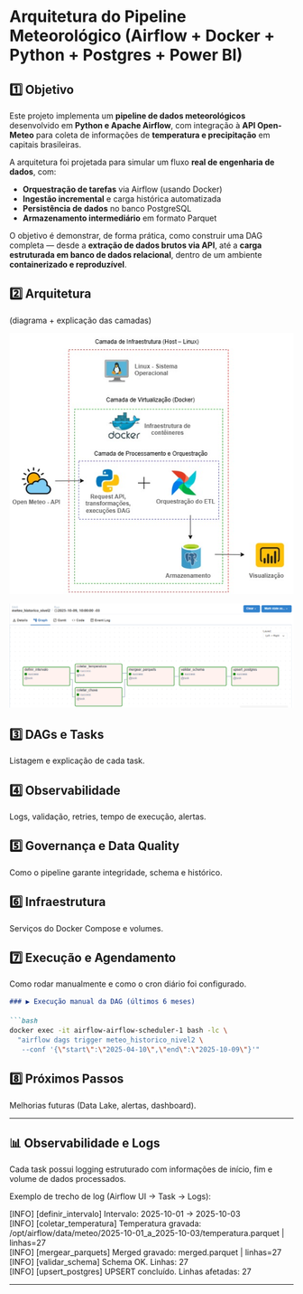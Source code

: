 # Arquitetura do Pipeline Meteorológico (Airflow + Docker + Python + Postgres + Power BI)


## 1️⃣ Objetivo

Este projeto implementa um **pipeline de dados meteorológicos** desenvolvido em **Python e Apache Airflow**, com integração à **API Open-Meteo** para coleta de informações de **temperatura e precipitação** em capitais brasileiras.

A arquitetura foi projetada para simular um fluxo **real de engenharia de dados**, com:
- **Orquestração de tarefas** via Airflow (usando Docker)
- **Ingestão incremental** e carga histórica automatizada
- **Persistência de dados** no banco PostgreSQL
- **Armazenamento intermediário** em formato Parquet

O objetivo é demonstrar, de forma prática, como construir uma DAG completa — desde a **extração de dados brutos via API**, até a **carga estruturada em banco de dados relacional**, dentro de um ambiente **containerizado e reproduzível**.


## 2️⃣ Arquitetura
(diagrama + explicação das camadas)

![Arquitetura](./img/Diagrama_proj.png)


![DAG](./img/diagrama_dag.png)


## 3️⃣ DAGs e Tasks
Listagem e explicação de cada task.

## 4️⃣ Observabilidade
Logs, validação, retries, tempo de execução, alertas.

## 5️⃣ Governança e Data Quality
Como o pipeline garante integridade, schema e histórico.

## 6️⃣ Infraestrutura
Serviços do Docker Compose e volumes.

## 7️⃣ Execução e Agendamento
Como rodar manualmente e como o cron diário foi configurado.

```markdown
### ▶️ Execução manual da DAG (últimos 6 meses)

```bash
docker exec -it airflow-airflow-scheduler-1 bash -lc \
  "airflow dags trigger meteo_historico_nivel2 \
   --conf '{\"start\":\"2025-04-10\",\"end\":\"2025-10-09\"}'"

```

## 8️⃣ Próximos Passos
Melhorias futuras (Data Lake, alertas, dashboard).


---

## 📊 Observabilidade e Logs

Cada task possui logging estruturado com informações de início, fim e volume de dados processados.

Exemplo de trecho de log (Airflow UI → Task → Logs):

[INFO] [definir_intervalo] Intervalo: 2025-10-01 → 2025-10-03  
[INFO] [coletar_temperatura] Temperatura gravada: /opt/airflow/data/meteo/2025-10-01_a_2025-10-03/temperatura.parquet | linhas=27  
[INFO] [mergear_parquets] Merged gravado: merged.parquet | linhas=27  
[INFO] [validar_schema] Schema OK. Linhas: 27  
[INFO] [upsert_postgres] UPSERT concluído. Linhas afetadas: 27

---